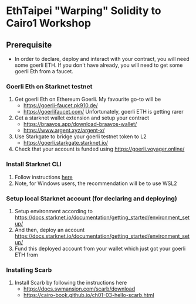 # EthTaipei "Warping" Solidity to Cairo1 Workshop
## Prerequisite
- In order to declare, deploy and interact with your contract, you will need some goerli ETH. If you don't have already, you will need to get some goerli Eth from a faucet.

### Goerli Eth on Starknet testnet
1. Get goerli Eth on Ethereum Goerli. My favourite go-to will be 
    - https://goerli-faucet.pk910.de/
    - https://goerlifaucet.com/
    Unfortunately, goerli ETH is getting rarer
2. Get a starknet wallet extension and setup your contract
    - https://braavos.app/download-braavos-wallet/
    - https://www.argent.xyz/argent-x/
3. Use Starkgate to bridge your goerli testnet token to L2
    - https://goerli.starkgate.starknet.io/
4. Check that your account is funded using https://goerli.voyager.online/

### Install Starknet CLI
1. Follow instructions [here](https://docs.starknet.io/documentation/getting_started/environment_setup/)
2. Note, for Windows users, the recommendation will be to use WSL2

### Setup local Starknet account (for declaring and deploying)
1. Setup environment according to https://docs.starknet.io/documentation/getting_started/environment_setup/
2. And then, deploy an account https://docs.starknet.io/documentation/getting_started/environment_setup/ 
3. Fund this deployed account from your wallet which just got your goerli ETH from


### Installing Scarb
1.  Install Scarb by following the instructions here 
    - https://docs.swmansion.com/scarb/download
    - https://cairo-book.github.io/ch01-03-hello-scarb.html
